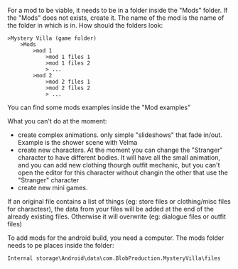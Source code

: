For a mod to be viable, it needs to be in a folder inside the "Mods" folder. If the "Mods" does not exists, create it. The name of the mod is the name of the folder in which is in. How should the folders look:

    >Mystery Villa (game folder)
        >Mods
            >mod 1
                >mod 1 files 1
                >mod 1 files 2
                > ...
            >mod 2
                >mod 2 files 1
                >mod 2 files 2
                > ...

You can find some mods examples inside the "Mod examples"
    
What you can't do at the moment:
* create complex animations. only simple "slideshows" that fade in/out. Example is the shower scene with Velma
* create new characters. At the moment you can change the "Stranger" character to have different bodies. It will have all the small animation, and you can add new clothing thourgh outfit mechanic, but you can't open the editor for this character without changin the other that use the "Stranger" character
* create new mini games.

If an original file contains a list of things (eg: store files or clothing/misc files for charactesr), the data from your files will be added at the end of the already existing files. Otherwise it will overwrite (eg: dialogue files or outfit files)

To add mods for the android build, you need a computer. The mods folder needs to pe places inside the folder:

    Internal storage\Android\data\com.BlobProduction.MysteryVilla\files